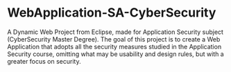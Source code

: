 # WebApplication-SA-CyberSecurity
A Dynamic Web Project from Eclipse, made for Application Security subject (CyberSecurity Master Degree). 
The goal of this project is to create a Web Application that adopts all the security measures studied in the Application Security course, 
omitting what may be usability and design rules, but with a greater focus on security.
